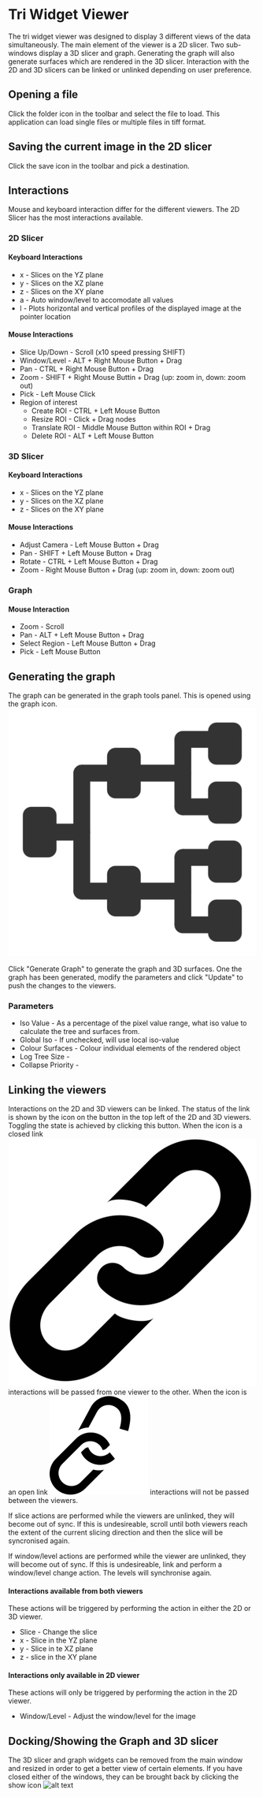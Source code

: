 # Tri Widget Viewer

The tri widget viewer was designed to display 3 different views of the data simultaneously. 
The main element of the viewer is a 2D slicer. Two sub-windows display a 3D slicer and graph.
Generating the graph will also generate surfaces which are rendered in the 3D slicer. 
Interaction with the 2D and 3D slicers can be linked or unlinked depending on user preference.

## Opening a file
Click the folder icon in the toolbar and select the file to load. This application can load single files or multiple files in tiff format.

## Saving the current image in the 2D slicer
Click the save icon in the toolbar and pick a destination.

## Interactions
Mouse and keyboard interaction differ for the different viewers. The 2D Slicer has the most interactions available.

### 2D Slicer
#### Keyboard Interactions
* x - Slices on the YZ plane
* y - Slices on the XZ plane
* z - Slices on the XY plane
* a - Auto window/level to accomodate all values
* l - Plots horizontal and vertical profiles of the displayed image at the pointer location

#### Mouse Interactions
* Slice Up/Down - Scroll (x10 speed pressing SHIFT)
* Window/Level  - ALT + Right Mouse Button + Drag
* Pan           - CTRL + Right Mouse Button + Drag
* Zoom          - SHIFT + Right Mouse Buttin + Drag (up: zoom in, down: zoom out)
* Pick          - Left Mouse Click
* Region of interest
    * Create ROI    - CTRL + Left Mouse Button
    * Resize ROI    - Click + Drag nodes
    * Translate ROI - Middle Mouse Button within ROI + Drag
    * Delete ROI    - ALT + Left Mouse Button

### 3D Slicer
#### Keyboard Interactions
* x - Slices on the YZ plane
* y - Slices on the XZ plane
* z - Slices on the XY plane

#### Mouse Interactions
* Adjust Camera - Left Mouse Button + Drag
* Pan           - SHIFT + Left Mouse Button + Drag
* Rotate        - CTRL + Left Mouse Button + Drag
* Zoom          - Right Mouse Button + Drag (up: zoom in, down: zoom out)


### Graph
#### Mouse Interaction
* Zoom          - Scroll
* Pan           - ALT + Left Mouse Button + Drag
* Select Region - Left Mouse Button + Drag
* Pick          - Left Mouse Button


## Generating the graph
The graph can be generated in the graph tools panel. This is opened using the graph icon. ![alt text][graph icon]

Click "Generate Graph" to generate the graph and 3D surfaces. One the graph has been generated, modify the parameters and click "Update" to push the changes to the viewers.

### Parameters

* Iso Value           - As a percentage of the pixel value range, what iso value to calculate the tree and surfaces from.
* Global Iso          - If unchecked, will use local iso-value
* Colour Surfaces     - Colour individual elements of the rendered object
* Log Tree Size       - 
* Collapse Priority   - 

## Linking the viewers

Interactions on the 2D and 3D viewers can be linked. 
The status of the link is shown by the icon on the button in the top left of the 2D and 3D viewers. Toggling the state is achieved by clicking this button.
When the icon is a closed link ![alt text][linked icon] interactions will be passed from one viewer to the other.
When the icon is an open link ![alt text][unlinked icon] interactions will not be passed between the viewers.

If slice actions are performed while the viewers are unlinked, they will become out of sync. If this is undesireable, scroll until both viewers reach the extent
of the current slicing direction and then the slice will be syncronised again.

If window/level actions are performed while the viewer are unlinked, they will become out of sync. If this is undesireable, link and perform a window/level change
action. The levels will synchronise again.

#### Interactions available from both viewers
These actions will be triggered by performing the action in either the 2D or 3D viewer.

* Slice - Change the slice
* x     - Slice in the YZ plane
* y     - Slice in te XZ plane
* z     - slice in the XY plane

#### Interactions only available in 2D viewer
These actions will only be triggered by performing the action in the 2D viewer.

* Window/Level - Adjust the window/level for the image

## Docking/Showing the Graph and 3D slicer 

The 3D slicer and graph widgets can be removed from the main window and resized in order to get a better view of certain elements.
If you have closed either of the windows, they can be brought back by clicking the show icon ![alt text][show icon]

[graph icon]: images/tree_icon.png "This icon opens the graph tool panel"
[linked icon]: images/link.png "This icon shows the viewers are linked"
[unlinked icon]: images/broken_link.png "This icon shows the viewers are un-linked"
[anchor icon]: images/anchor.png "This icon re-docks floating widgets and shows closed widgets"
[show icon]: ./images.show.png "This icon brings closed windows back"